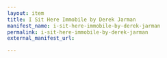 ```yaml
---
layout: item
title: I Sit Here Immobile by Derek Jarman
manifest_name: i-sit-here-immobile-by-derek-jarman
permalink: i-sit-here-immobile-by-derek-jarman
external_manifest_url: 

---
```

<!-- Add an essay or interpretive material below this line,
using HTML or markdown.  Do not modify this file above this line -->
